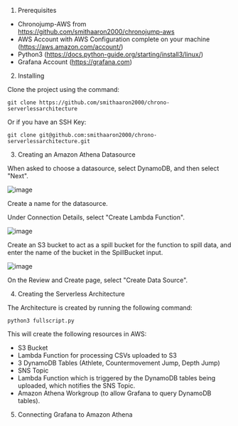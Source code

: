 1. Prerequisites

* Chronojump-AWS from https://github.com/smithaaron2000/chronojump-aws
* AWS Account with AWS Configuration complete on your machine (https://aws.amazon.com/account/)
* Python3 (https://docs.python-guide.org/starting/install3/linux/)
* Grafana Account (https://grafana.com)

2. Installing

Clone the project using the command:

```
git clone https://github.com/smithaaron2000/chrono-serverlessarchitecture
```
Or if you have an SSH Key:
```
git clone git@github.com:smithaaron2000/chrono-serverlessarchitecture.git
```

3. Creating an Amazon Athena Datasource

When asked to choose a datasource, select DynamoDB, and then select "Next".

![image](https://user-images.githubusercontent.com/43610720/164291749-55bc828e-9412-47e5-aa02-8ec2cc3c7a12.png)

Create a name for the datasource.

Under Connection Details, select "Create Lambda Function".

![image](https://user-images.githubusercontent.com/43610720/164292055-1a544266-07b9-4f90-96cd-e35c723ac446.png)

Create an S3 bucket to act as a spill bucket for the function to spill data, and enter the name of the bucket in the SpillBucket input.

![image](https://user-images.githubusercontent.com/43610720/164292248-3f6db40c-0121-4a21-a5aa-ca4d914e3be8.png)

On the Review and Create page, select "Create Data Source".

4. Creating the Serverless Architecture

The Architecture is created by running the following command:
```
python3 fullscript.py
```

This will create the following resources in AWS:
* S3 Bucket
* Lambda Function for processing CSVs uploaded to S3
* 3 DynamoDB Tables (Athlete, Countermovement Jump, Depth Jump)
* SNS Topic
* Lambda Function which is triggered by the DynamoDB tables being uploaded, which notifies the SNS Topic.
* Amazon Athena Workgroup (to allow Grafana to query DynamoDB tables).

5. Connecting Grafana to Amazon Athena


